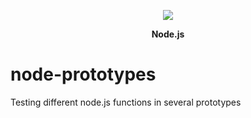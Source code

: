 <p align="center">
  <a href="">
    <img src="https://github.com/danielroetzer/node-prototypes/blob/master/node-logo.png?raw=true">
  </a>
  <p align="center"><strong>Node.js</strong></p>
</p>


# node-prototypes
Testing different node.js functions in several prototypes